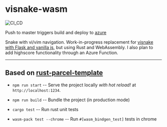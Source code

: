 # visnake-wasm

![CI\_CD](https://github.com/christianfosli/visnake-wasm/workflows/CI_CD/badge.svg)

Push to master triggers build and deploy to [azure](https://visnake.z6.web.core.windows.net/)

Snake with vi/vim navigation.
Work-in-progress replacement for [visnake with Flask and vanilla js](
https://github.com/christianfosli/visnake),
but using Rust and WebAssembly.
I also plan to add highscore functionality through an Azure Function.

---

## Based on [rust-parcel-template](https://github.com/rustwasm/rust-parcel-template)

* `npm run start` -- Serve the project locally _with hot reload!_ at `http://localhost:1234`.

* `npm run build` -- Bundle the project (in production mode)

* `cargo test` -- Run rust unit tests

* `wasm-pack test --chrome` -- Run `#[wasm_bindgen_test]` tests in chrome
